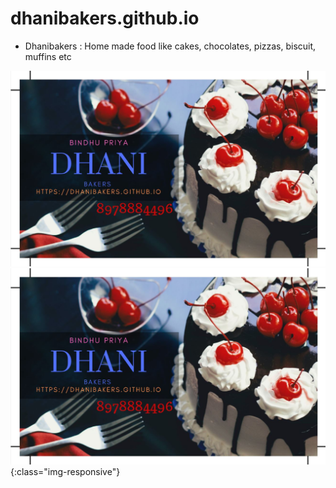 # dhanibakers.github.io

- Dhanibakers   :  Home made food like cakes, chocolates, pizzas, biscuit, muffins etc

![Visiting Card](https://github.com/dhanibakers/dhanibakers.github.io/blob/master/Bindhu_visiting%20card.JPG)
![Details](https://github.com/dhanibakers/dhanibakers.github.io/blob/master/Bindhu_visiting%20card.JPG){:class="img-responsive"}
